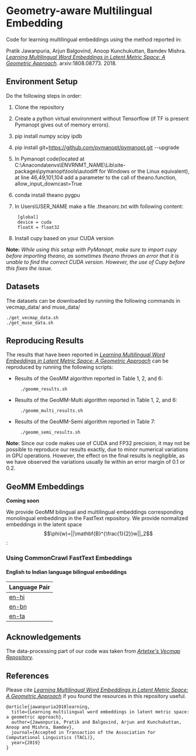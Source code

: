 <script type="text/javascript" src="http://cdn.mathjax.org/mathjax/latest/MathJax.js?config=TeX-MML-AM_CHTML"></script>

# Geometry-aware Multilingual Embedding


Code for learning multilingual embeddings using the method reported in: 

Pratik Jawanpuria, Arjun Balgovind, Anoop Kunchukuttan, Bamdev Mishra. _[Learning Multilingual Word Embeddings in Latent Metric Space: A Geometric Approach](https://arxiv.org/abs/1808.08773)_. arxiv:1808.08773. 2018.

## Environment Setup
Do the following steps in order:
1. Clone the repository
2. Create a python virtual environment without Tensorflow (if TF is present Pymanopt gives out of memory errors).  
3. pip install numpy scipy ipdb
4. pip install git+https://github.com/pymanopt/pymanopt.git --upgrade
5. In Pymanopt code(located at C:\Anaconda\envs\ENVRNMT_NAME\Lib\site-packages\pymanopt\tools\autodiff for Windows or the Linux equivalent), at line 46,49,101,104 add a parameter to the call of theano.function, allow_input_downcast=True 
6. conda install theano pygpu
7. In Users\USER_NAME make a file .theanorc.txt with following content:

		[global]
		device = cuda
		floatX = float32
8. Install cupy based on your CUDA version

**Note:** *While using this setup with PyManopt, make sure to import cupy before importing theano, as sometimes theano throws an error that it is unable to find the correct CUDA version. However, the use of Cupy before this fixes the issue.*

## Datasets
The datasets can be downloaded by running the following commands in vecmap_data/ and muse_data/
		
	./get_vecmap_data.sh
	./get_muse_data.sh

## Reproducing Results

The results that have been reported in  _[Learning Multilingual Word Embeddings in Latent Metric Space: A Geometric Approach](https://arxiv.org/abs/1808.08773)_ can be reproduced by running the following scripts:
* Results of the GeoMM algorithm reported in Table 1, 2, and 6:
	
		./geomm_results.sh
* Results of the GeoMM-Multi algorithm reported in Table 1, 2, and 6:
	
		./geomm_multi_results.sh
* Results of the GeoMM-Semi algorithm reported in Table 7:
	
		./geomm_semi_results.sh

**Note:** Since our code makes use of CUDA and FP32 precision, it may not be possible to reproduce our results exactly, due to minor numerical variations in GPU operations. However, the effect on the final results is negligible, as we have observed the variations usually lie within an error margin of 0.1 or 0.2.

## GeoMM Embeddings 

**Coming soon**

We provide GeoMM bilingual and multilingual embeddings corresponding monolingual embeddings in the FastText repository. We provide normalized embeddings in the latent space $$\phi(w)=||\mathbf{B}^{\frac{1}{2}}w||_2$$:

### Using CommonCrawl FastText Embeddings

#### English to Indian language bilingual embeddings

|Language Pair|
| ----------- |
| [en-hi](https://akpublicdata.blob.core.windows.net/publicdata/geomm/cc/en-hi.tgz) |  
| [en-bn](https://akpublicdata.blob.core.windows.net/publicdata/geomm/cc/en-bn.tgz) |  
| [en-ta](https://akpublicdata.blob.core.windows.net/publicdata/geomm/cc/en-ta.tgz) |  


## Acknowledgements
The data-processing part of our code was taken from _[Artetxe's Vecmap Repository](https://github.com/artetxem/vecmap)_.

## References
Please cite _[Learning Multilingual Word Embeddings in Latent Metric Space: A Geometric Approach](https://arxiv.org/abs/1808.08773)_ if you found the resources in this repository useful.

	@article{jawanpuria2018learning,
	  title={Learning multilingual word embeddings in latent metric space: a geometric approach},
	  author={Jawanpuria, Pratik and Balgovind, Arjun and Kunchukuttan, Anoop and Mishra, Bamdev},
	  journal={Accepted in Transaction of the Association for Computational Linguistics (TACL)},
	  year={2019}
	}
